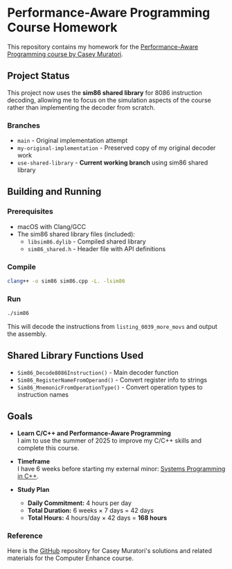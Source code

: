 # Performance-Aware Programming Course Homework

This repository contains my homework for the [Performance-Aware Programming course by Casey Muratori](https://www.computerenhance.com/p/table-of-contents).

## Project Status

This project now uses the **sim86 shared library** for 8086 instruction decoding, allowing me to focus on the simulation aspects of the course rather than implementing the decoder from scratch.

### Branches

- `main` - Original implementation attempt
- `my-original-implementation` - Preserved copy of my original decoder work
- `use-shared-library` - **Current working branch** using sim86 shared library

## Building and Running

### Prerequisites
- macOS with Clang/GCC
- The sim86 shared library files (included):
  - `libsim86.dylib` - Compiled shared library
  - `sim86_shared.h` - Header file with API definitions

### Compile
```bash
clang++ -o sim86 sim86.cpp -L. -lsim86
```

### Run
```bash
./sim86
```

This will decode the instructions from `listing_0039_more_movs` and output the assembly.

## Shared Library Functions Used

- `Sim86_Decode8086Instruction()` - Main decoder function
- `Sim86_RegisterNameFromOperand()` - Convert register info to strings
- `Sim86_MnemonicFromOperationType()` - Convert operation types to instruction names

## Goals

- **Learn C/C++ and Performance-Aware Programming**  
  I aim to use the summer of 2025 to improve my C/C++ skills and complete this course.

- **Timeframe**  
  I have 6 weeks before starting my external minor: [Systems Programming in C++](https://www.kiesopmaat.nl/modules/avans/ATD/141714/).

- **Study Plan**  
  - **Daily Commitment:** 4 hours per day  
  - **Total Duration:** 6 weeks × 7 days = 42 days  
  - **Total Hours:** 4 hours/day × 42 days = **168 hours**

### Reference

Here is the [GitHub](https://github.com/cmuratori/computer_enhance) repository for Casey Muratori's solutions and related materials for the Computer Enhance course.
